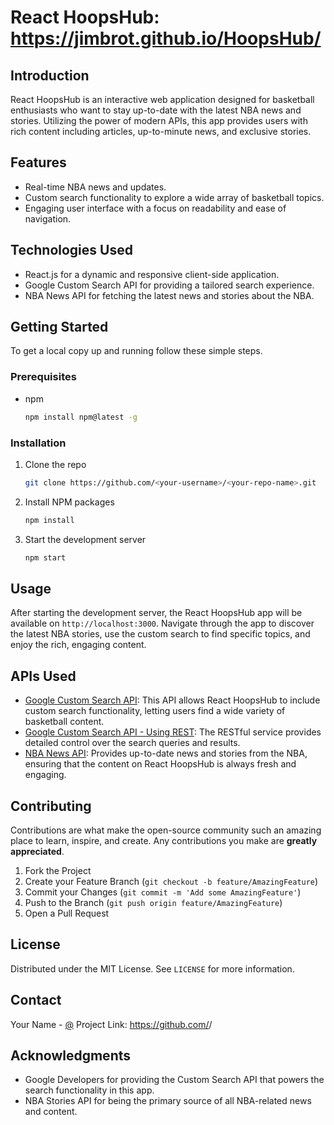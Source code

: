 # React HoopsHub: https://jimbrot.github.io/HoopsHub/

## Introduction
React HoopsHub is an interactive web application designed for basketball enthusiasts who want to stay up-to-date with the latest NBA news and stories. Utilizing the power of modern APIs, this app provides users with rich content including articles, up-to-minute news, and exclusive stories.

## Features
- Real-time NBA news and updates.
- Custom search functionality to explore a wide array of basketball topics.
- Engaging user interface with a focus on readability and ease of navigation.

## Technologies Used
- React.js for a dynamic and responsive client-side application.
- Google Custom Search API for providing a tailored search experience.
- NBA News API for fetching the latest news and stories about the NBA.

## Getting Started
To get a local copy up and running follow these simple steps.

### Prerequisites
- npm
  ```sh
  npm install npm@latest -g
  ```

### Installation
1. Clone the repo
   ```sh
   git clone https://github.com/<your-username>/<your-repo-name>.git
   ```
2. Install NPM packages
   ```sh
   npm install
   ```
3. Start the development server
   ```sh
   npm start
   ```

## Usage
After starting the development server, the React HoopsHub app will be available on `http://localhost:3000`. Navigate through the app to discover the latest NBA stories, use the custom search to find specific topics, and enjoy the rich, engaging content.

## APIs Used
- [Google Custom Search API](https://developers.google.com/custom-search/v1/introduction): This API allows React HoopsHub to include custom search functionality, letting users find a wide variety of basketball content.
- [Google Custom Search API - Using REST](https://developers.google.com/custom-search/v1/using_rest): The RESTful service provides detailed control over the search queries and results.
- [NBA News API](https://nba-stories.onrender.com/): Provides up-to-date news and stories from the NBA, ensuring that the content on React HoopsHub is always fresh and engaging.

## Contributing
Contributions are what make the open-source community such an amazing place to learn, inspire, and create. Any contributions you make are **greatly appreciated**.

1. Fork the Project
2. Create your Feature Branch (`git checkout -b feature/AmazingFeature`)
3. Commit your Changes (`git commit -m 'Add some AmazingFeature'`)
4. Push to the Branch (`git push origin feature/AmazingFeature`)
5. Open a Pull Request

## License
Distributed under the MIT License. See `LICENSE` for more information.

## Contact
Your Name - [@<your-twitter-handle>](https://twitter.com/<your-twitter-handle>)
Project Link: https://github.com/<your-username>/<your-repo-name>

## Acknowledgments
- Google Developers for providing the Custom Search API that powers the search functionality in this app.
- NBA Stories API for being the primary source of all NBA-related news and content.
